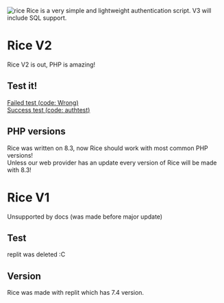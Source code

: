![rice](https://files.catbox.moe/wokcci.png)
Rice is a very simple and lightweight authentication script. V3 will include SQL support.

# Rice V2
Rice  V2 is out, PHP is amazing!
## Test it!
[Failed test (code: Wrong)](http://streetpass.ct8.pl/vq/CorePlay.php?code=Wrong)<br>
[Success test (code: authtest)](http://streetpass.ct8.pl/vq/CorePlay.php?code=authtest)
## PHP versions
Rice was written on 8.3, now Rice should work with most common PHP versions!
<br>
Unless our web provider has an update every version of Rice will be made with 8.3!
# Rice V1
Unsupported by docs (was made before major update)
## Test
replit was deleted :C
## Version
Rice was made with replit which has 7.4 version.